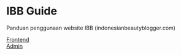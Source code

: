 # IBB Guide

Panduan penggunaan website IBB (indonesianbeautyblogger.com)

<div class="flex flex-wrap">
  <div class="flex w-50-l w-100">
    <a class="ma2 flex items-center justify-center bg-white ba br3 b--light-silver w-100 h4 bg-animate hover-bg-black hover-white link black" href="docs/interface/frontend.md">
      <div class="f3 b">Frontend</div>
    </a>
  </div>
  <div class="flex w-50-l w-100">
    <a class="ma2 flex items-center justify-center bg-white ba br3 b--light-silver w-100 h4 bg-animate hover-bg-black hover-white link black" href="docs/interface/admin.md">
      <div class="f3 b">Admin</div>
    </a>
  </div>
</div>

<div class="h3 h-auto-l"></div>


